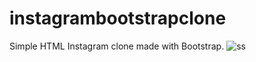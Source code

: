 # instagrambootstrapclone
Simple HTML Instagram clone made with Bootstrap.
![ss](https://user-images.githubusercontent.com/57134415/167842979-ec4d6419-a69a-43f7-938d-9543c73feac9.png)
